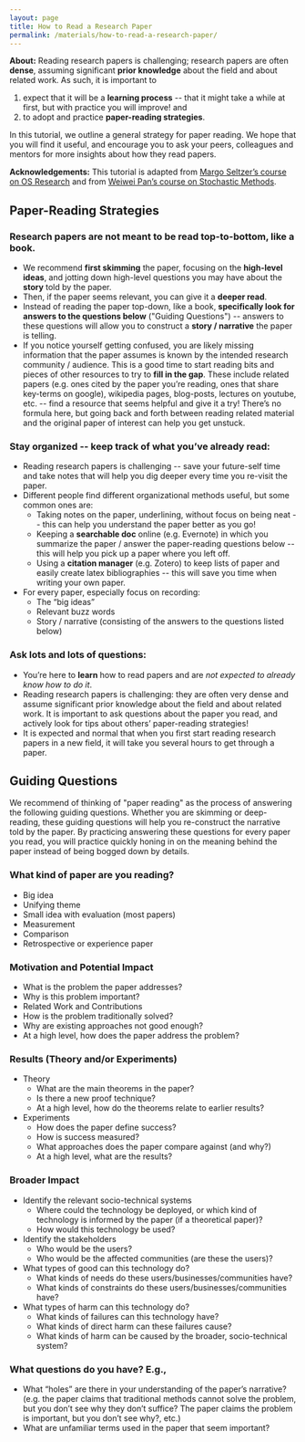 ```yaml
---
layout: page
title: How to Read a Research Paper
permalink: /materials/how-to-read-a-research-paper/
---
```


**About:** 
Reading research papers is challenging; research papers are often **dense**, assuming significant **prior knowledge** about the field and about related work. 
As such, it is important to
1. expect that it will be a **learning process** -- that it might take a while at first, but with practice you will improve! and
2. to adopt and practice **paper-reading strategies**.

In this tutorial, we outline a general strategy for paper reading. 
We hope that you will find it useful, and encourage you to ask your peers, colleagues and mentors for more insights about how they read papers.

**Acknowledgements:** This tutorial is adapted from [Margo Seltzer’s course on OS Research](https://www.seltzer.com/margo/teaching/CS508.21/intro.html) and from  [Weiwei Pan’s course on Stochastic Methods](https://docs.google.com/document/d/1MPEOSairUkktoZmX1N8zcIaENjyirt-JgRfSD-HBymk/edit).


## Paper-Reading Strategies

### Research papers are **not** meant to be read top-to-bottom, like a book. 
* We recommend **first skimming** the paper, focusing on the **high-level ideas**, and jotting down high-level questions you may have about the **story** told by the paper.
* Then, if the paper seems relevant, you can give it a **deeper read**. 
* Instead of reading the paper top-down, like a book, **specifically look for answers to the questions below** ("Guiding Questions") -- answers to these questions will allow you to construct a **story / narrative** the paper is telling. 
* If you notice yourself getting confused, you are likely missing information that the paper assumes is known by the intended research community / audience. This is a good time to start reading bits and pieces of other resources to try to **fill in the gap**. These include related papers (e.g. ones cited by the paper you’re reading, ones that share key-terms on google), wikipedia pages, blog-posts, lectures on youtube, etc. -- find a resource that seems helpful and give it a try! There’s no formula here, but going back and forth between reading related material and the original paper of interest can help you get unstuck.

### Stay organized -- keep track of what you’ve already read:
* Reading research papers is challenging -- save your future-self time and take notes that will help you dig deeper every time you re-visit the paper. 
* Different people find different organizational methods useful, but some common ones are:
  - Taking notes on the paper, underlining, without focus on being neat -- this can help you understand the paper better as you go!
  - Keeping a **searchable doc** online (e.g. Evernote) in which you summarize the paper / answer the paper-reading questions below -- this will help you pick up a paper where you left off.
  - Using a **citation manager** (e.g. Zotero) to keep lists of paper and easily create latex bibliographies -- this will save you time when writing your own paper.
* For every paper, especially focus on recording:
  - The “big ideas”
  - Relevant buzz words
  - Story / narrative (consisting of the answers to the questions listed below)

### Ask lots and lots of questions:
* You’re here to **learn** how to read papers and are *not expected to already know how to do it*.
* Reading research papers is challenging: they are often very dense and assume significant prior knowledge about the field and about related work. It is important to ask questions about the paper you read, and actively look for tips about others’ paper-reading strategies! 
* It is expected and normal that when you first start reading research papers in a new field, it will take you several hours to get through a paper. 


## Guiding Questions

We recommend of thinking of "paper reading" as the process of answering the following guiding questions.
Whether you are skimming or deep-reading, these guiding questions will help you re-construct the narrative told by the paper.
By practicing answering these questions for every paper you read, you will practice quickly honing in on the meaning behind the paper instead of being bogged down by details. 

### What kind of paper are you reading? 
* Big idea 
* Unifying theme 
* Small idea with evaluation (most papers)
* Measurement
* Comparison
* Retrospective or experience paper

### Motivation and Potential Impact 
* What is the problem the paper addresses?
* Why is this problem important?
* Related Work and Contributions 
* How is the problem traditionally solved?
* Why are existing approaches not good enough?
* At a high level, how does the paper address the problem?

### Results (Theory and/or Experiments)
* Theory
  - What are the main theorems in the paper?
  - Is there a new proof technique?
  - At a high level, how do the theorems relate to earlier results?
* Experiments
  - How does the paper define success?
  - How is success measured?
  - What approaches does the paper compare against (and why?)
  - At a high level, what are the results?

### Broader Impact
* Identify the relevant socio-technical systems
  - Where could the technology be deployed, or which kind of technology is informed by the paper (if a theoretical paper)?
  - How would this technology be used?
* Identify the stakeholders
  - Who would be the users?
  - Who would be the affected communities (are these the users)?
* What types of good can this technology do?
  - What kinds of needs do these users/businesses/communities have?
  - What kinds of constraints do these users/businesses/communities have?
* What types of harm can this technology do?
  - What kinds of failures can this technology have?
  - What kinds of direct harm can these failures cause?
  - What kinds of harm can be caused by the broader, socio-technical system?

### What questions do you have? E.g.,
* What “holes” are there in your understanding of the paper’s narrative? (e.g. the paper claims that traditional methods cannot solve the problem, but you don’t see why they don’t suffice? The paper claims the problem is important, but you don’t see why?, etc.)
* What are unfamiliar terms used in the paper that seem important?
